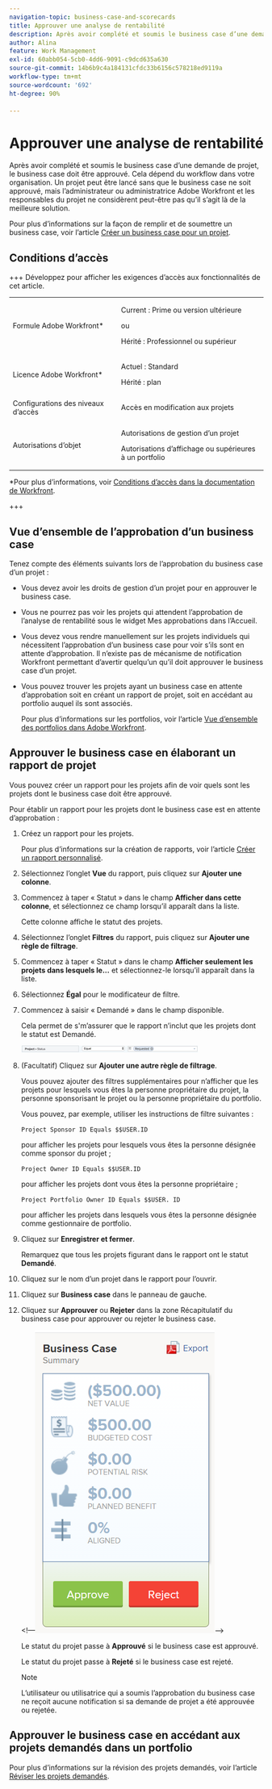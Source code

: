 ```yaml
---
navigation-topic: business-case-and-scorecards
title: Approuver une analyse de rentabilité
description: Après avoir complété et soumis le business case d’une demande de projet, le business case doit être approuvé. Cela dépend du workflow dans votre organisation. Un projet peut être lancé sans que le business case ne soit approuvé, mais l’administrateur ou administratrice Adobe Workfront et les responsables du projet ne considèrent peut-être pas qu’il s’agit là de la meilleure solution.
author: Alina
feature: Work Management
exl-id: 60abb054-5cb0-4dd6-9091-c9dcd635a630
source-git-commit: 14b6b9c4a184131cfdc33b6156c578218ed9119a
workflow-type: tm+mt
source-wordcount: '692'
ht-degree: 90%

---
```


# Approuver une analyse de rentabilité

<!--Audit: 6/2025-->

Après avoir complété et soumis le business case d’une demande de projet, le business case doit être approuvé. Cela dépend du workflow dans votre organisation. Un projet peut être lancé sans que le business case ne soit approuvé, mais l’administrateur ou administratrice Adobe Workfront et les responsables du projet ne considèrent peut-être pas qu’il s’agit là de la meilleure solution.

Pour plus d’informations sur la façon de remplir et de soumettre un business case, voir l’article [Créer un business case pour un projet](../../../manage-work/projects/define-a-business-case/create-business-case.md).

## Conditions d’accès

+++ Développez pour afficher les exigences d’accès aux fonctionnalités de cet article.

<table style="table-layout:auto"> 
 <col> 
 <col> 
 <tbody> 
  <tr> 
   <td role="rowheader"><p>Formule Adobe Workfront*</p></td> 
   <td> 
   <p>Current : Prime ou version ultérieure</p>
   <p>ou</p>
   <p>Hérité : Professionnel ou supérieur</p> 
   </td> 
  </tr> 
  <tr> 
   <td role="rowheader">Licence Adobe Workfront*</td> 
   <td> 
   <p>Actuel : Standard </p> 
   <p>Hérité : plan </p> </td> 
  </tr> 
  <tr> 
   <td role="rowheader">Configurations des niveaux d’accès</td> 
   <td> <p>Accès en modification aux projets</p> </td> 
  </tr> 
  <tr> 
   <td role="rowheader"><p>Autorisations d’objet</p></td> 
   <td> <p>Autorisations de gestion d’un projet</p> <p>Autorisations d’affichage ou supérieures à un portfolio</p>  </td> 
  </tr> 
 </tbody> 
</table>

*Pour plus d’informations, voir [Conditions d’accès dans la documentation de Workfront](/help/quicksilver/administration-and-setup/add-users/access-levels-and-object-permissions/access-level-requirements-in-documentation.md).

+++

## Vue d’ensemble de l’approbation d’un business case

Tenez compte des éléments suivants lors de l’approbation du business case d’un projet :

* Vous devez avoir les droits de gestion d’un projet pour en approuver le business case.
* Vous ne pourrez pas voir les projets qui attendent l’approbation de l’analyse de rentabilité sous le widget Mes approbations dans l’Accueil.
* Vous devez vous rendre manuellement sur les projets individuels qui nécessitent l’approbation d’un business case pour voir s’ils sont en attente d’approbation. Il n’existe pas de mécanisme de notification Workfront permettant d’avertir quelqu’un qu’il doit approuver le business case d’un projet.
* Vous pouvez trouver les projets ayant un business case en attente d’approbation soit en créant un rapport de projet, soit en accédant au portfolio auquel ils sont associés.

  Pour plus d’informations sur les portfolios, voir l’article [Vue d’ensemble des portfolios dans Adobe Workfront](../../../manage-work/portfolios/portfolios-overview/portfolio-overview.md).

## Approuver le business case en élaborant un rapport de projet

Vous pouvez créer un rapport pour les projets afin de voir quels sont les projets dont le business case doit être approuvé.

Pour établir un rapport pour les projets dont le business case est en attente d’approbation :

1. Créez un rapport pour les projets.

   Pour plus d’informations sur la création de rapports, voir l’article [Créer un rapport personnalisé](../../../reports-and-dashboards/reports/creating-and-managing-reports/create-custom-report.md).

1. Sélectionnez l’onglet **Vue** du rapport, puis cliquez sur **Ajouter une colonne**.

1. Commencez à taper « Statut » dans le champ **Afficher dans cette colonne**, et sélectionnez ce champ lorsqu’il apparaît dans la liste.

   Cette colonne affiche le statut des projets.

1. Sélectionnez l’onglet **Filtres** du rapport, puis cliquez sur **Ajouter une règle de filtrage**.

1. Commencez à taper « Statut » dans le champ **Afficher seulement les projets dans lesquels le...** et sélectionnez-le lorsqu’il apparaît dans la liste.
1. Sélectionnez **Égal** pour le modificateur de filtre.
1. Commencez à saisir « Demandé » dans le champ disponible.

   Cela permet de s&#39;m’assurer que le rapport n’inclut que les projets dont le statut est Demandé.

   ![requested_projects_filter.png](assets/requested-projects-filter-350x14.png)

1. (Facultatif) Cliquez sur **Ajouter une autre règle de filtrage**.

   Vous pouvez ajouter des filtres supplémentaires pour n’afficher que les projets pour lesquels vous êtes la personne propriétaire du projet, la personne sponsorisant le projet ou la personne propriétaire du portfolio.

   Vous pouvez, par exemple, utiliser les instructions de filtre suivantes :

   ```
   Project Sponsor ID Equals $$USER.ID
   ```

   pour afficher les projets pour lesquels vous êtes la personne désignée comme sponsor du projet ;

   ```
   Project Owner ID Equals $$USER.ID
   ```

   pour afficher les projets dont vous êtes la personne propriétaire ;

   ```
   Project Portfolio Owner ID Equals $$USER. ID
   ```

   pour afficher les projets dans lesquels vous êtes la personne désignée comme gestionnaire de portfolio.

1. Cliquez sur **Enregistrer et fermer**.

   Remarquez que tous les projets figurant dans le rapport ont le statut **Demandé**.

1. Cliquez sur le nom d’un projet dans le rapport pour l’ouvrir.
1. Cliquez sur **Business case** dans le panneau de gauche.
1. Cliquez sur **Approuver** ou **Rejeter** dans la zone Récapitulatif du business case pour approuver ou rejeter le business case.

   &lt;!—![Analyse de rentabilité](assets/business-case-summary-with-rp-information--1-.png)—>

   Le statut du projet passe à **Approuvé** si le business case est approuvé.

   Le statut du projet passe à **Rejeté** si le business case est rejeté.

   >[!NOTE]
   >
   >L’utilisateur ou utilisatrice qui a soumis l’approbation du business case ne reçoit aucune notification si sa demande de projet a été approuvée ou rejetée.

## Approuver le business case en accédant aux projets demandés dans un portfolio

Pour plus d’informations sur la révision des projets demandés, voir l’article [Réviser les projets demandés](../../../manage-work/portfolios/create-and-manage-portfolios/review-requested-projects.md).
